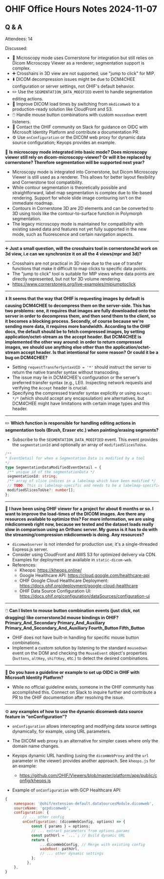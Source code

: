 # OHIF Office Hours Notes 2024-11-07

## Q & A

Attendees: 14

Discussed:
- 🔬 Microscopy mode uses Cornerstone for integration but still relies on Dicom Microscopy Viewer as a renderer; segmentation support is complex.
- ➕ Crosshairs in 3D view are not supported; use "jump to click" for MIP.
- ⬇️ DICOM decompression issues might be due to DCM4CHEE configuration or server settings, not OHIF's default behavior.
- ✏️ Use the `SEGMENTATION_DATA_MODIFIED` event to handle segmentation editing actions.
- 🚀 Improve DICOM load times by switching from `mkdicomweb` to a production-ready solution like CloudFront and S3.
- 🖱️ Handle mouse button combinations with custom `mousedown` event listeners.
- 🔑 Contact the OHIF community on Slack for guidance on OIDC with Microsoft Identity Platform and contribute a documentation PR.
- ⚙️ Use `onConfiguration` or the DICOM web proxy for dynamic data source configuration; Keyops provides an example.




🔬 **Is microscopy mode integrated into basic mode? Does microscopy viewer still rely on dicom-microscopy-viewer? Or will it be replaced by cornerstone? Therefore segmentation will be supported next year?**
- Microscopy mode is integrated into Cornerstone, but Dicom Microscopy Viewer is still used as a renderer. This allows for better layout flexibility and Cornerstone tool compatibility.
- While contour segmentation is theoretically possible and straightforward, label map segmentation is complex due to tile-based rendering.  Support for whole slide image contouring isn't on the immediate roadmap.
- Contours in Cornerstone 3D are 2D elements and can be converted to 3D using tools like the contour-to-surface function in Polymorph segmentation.
- The legacy microscopy mode is maintained for compatibility with existing saved data and features not yet fully supported in the new mode, such as fluorescence and certain navigation aspects.

---

➕ **Just a small question, will the crosshairs tool in cornerstone3d work on 3d view, i.e can we synchronize it on all the 4 views(mpr and 3d)?**
- Crosshairs are not practical in 3D view due to the use of transfer functions that make it difficult to map clicks to specific data points.
- The "jump to click" tool is suitable for MIP views where data points are directly represented, but not for 3D volume rendering.
- https://www.cornerstonejs.org/live-examples/mipjumptoclick

---

⬇️ **It seems that the way that OHIF is requesting images by default is causing DCM4CHEE to decompress them on the server-side. This has two problems: one, it requires that images are fully downloaded onto the server in order to decompress them, and then send them to the client, so it becomes a blocking process. Secondly, of course because we're sending more data, it requires more bandwidth. According to the OHIF docs, the default should be to fetch compressed images, by setting application/octet-stream as the accept header. But DCM4CHEE is implemented the other way around: in order to return compressed images, we should use anything else other than the application/octet-stream accept header. Is that intentional for some reason? Or could it be a bug on DCM4CHEE?**
- Setting `requestTransferSyntaxUID = '*'` should instruct the server to return the native transfer syntax without transcoding.
- The issue may lie in DCM4CHEE's configuration or the server's preferred transfer syntax (e.g., LEI). Inspecting network requests and verifying the `Accept` header is crucial.
- Specifying the compressed transfer syntax explicitly or using `Accept: */*` (which should accept any encapsulation) are alternatives, but DCM4CHEE might have limitations with certain image types and this header.


---

✏️ **Which function is responsible for handling editing actions in segmentation tools (Brush, Eraser etc.) when painting/erasing segments?**
- Subscribe to the `SEGMENTATION_DATA_MODIFIED` event.  This event provides the `segmentationId` and optionally an array of `modifiedSlicesToUse`.

```typescript
/**
* EventDetail for when a Segmentation Data is modified by a tool
*/
type SegmentationDataModifiedEventDetail = {
 /** unique id of the segmentationData */
 segmentationId: string;
 /** array of slice indices in a labelmap which have been modified */
 // TODO: This is labelmap-specific and needs to be a labelmap-specific event
 modifiedSlicesToUse?: number[];
};
```


---

🚀 **I have been using OHIF viewer for a project for about 6 months or so. I want to improve the load-times of the DICOM images. Are there any resources available to optimize this?
For more information, we are using mkdicomweb right now, because we tested and the dataset loads really slow in comparison using an Orthanc server. My guess is it has to do with the streaming/compression mkdicomweb is doing. Any resources?**
- `dicomwebserver` is not intended for production use; it's a single-threaded Express.js server.
- Consider using CloudFront and AWS S3 for optimized delivery via CDN. Examples for deployment are available in `static-dicom-web`.
- References:
    - Kheops: https://kheops.online/
    - Google Healthcare API: https://cloud.google.com/healthcare-api
    - OHIF Google Cloud Healthcare Deployment: https://docs.ohif.org/deployment/google-cloud-healthcare
    - OHIF Data Source Configuration UI: https://docs.ohif.org/configuration/dataSources/configuration-ui



---

🖱️ **Can I listen to mouse button combination events (just click, not dragging) like cornerstone3d mouse bindings in OHIF?
Primary_And_Secondary
Primary_And_Auxiliary
Primary_And_Secondary_And_Auxiliary
Fourth_Button
Fifth_Button**
- OHIF does not have built-in handling for specific mouse button combinations.
- Implement a custom solution by listening to the standard `mousedown` event on the DOM and checking the `MouseEvent` object's properties (`buttons`, `altKey`, `shiftKey`, etc.) to detect the desired combinations.

---

🔑 **Do you have a guideline or example to set up OIDC in OHIF with Microsoft Identity Platform?**
- While no official guideline exists, someone in the OHIF community has accomplished this.  Connect on Slack to inquire further and contribute a PR to the OHIF documentation after resolving the issue.

---

⚙️ **any examples of how to use the dynamic dicomweb data source feature in “onConfiguration”?**
- `onConfiguration` allows intercepting and modifying data source settings dynamically, for example, using URL parameters.
- The DICOM web proxy is an alternative for simpler cases where only the domain name changes.
- Keyops dynamic URL handling (using the `dicomWebProxy` and the `url` parameter in the viewer) provides another approach.  See `kheops.js` for an example:
    - https://github.com/OHIF/Viewers/blob/master/platform/app/public/config/kheops.js

- Example of `onConfiguration` with GCP Healthcare API:

```javascript
{
    namespace: '@ohif/extension-default.dataSourcesModule.dicomweb',
    sourceName: 'gcpdicomweb',
    configuration: {
        // ... other config
        onConfiguration: (dicomWebConfig, options) => {
            const { params } = options;
            // ... extract parameters from options.params
            const pathUrl = `...`; // Build dynamic URL
            return {
                ...dicomWebConfig, // Merge with existing config
                wadoRoot: pathUrl,
                // ... other dynamic settings
            };
          },
    },
}
```


